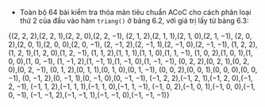 - Toàn bộ 64 bài kiểm tra thỏa mãn tiêu chuẩn ACoC cho cách phân loại thứ 2 của đầu vào hàm ```triang()``` ở bảng 6.2, với giá trị lấy từ bảng 6.3:

{(2, 2, 2),(2, 2, 1),(2, 2, 0),(2, 2, −1),
(2, 1, 2),(2, 1, 1),(2, 1, 0),(2, 1, −1),
(2, 0, 2),(2, 0, 1),(2, 0, 0),(2, 0, −1),
(2, −1, 2),(2, −1, 1),(2, −1, 0),(2, −1, −1),
(1, 2, 2),(1, 2, 1),(1, 2, 0),(1, 2, −1),
(1, 1, 2),(1, 1, 1),(1, 1, 0),(1, 1, −1),
(1, 0, 2),(1, 0, 1),(1, 0, 0),(1, 0, −1),
(1, −1, 2),(1, −1, 1),(1, −1, 0),(1, −1, −1),
(0, 2, 2),(0, 2, 1),(0, 2, 0),(0, 2, −1),
(0, 1, 2),(0, 1, 1),(0, 1, 0),(0, 1, −1),
(0, 0, 2),(0, 0, 1),(0, 0, 0),(0, 0, −1),
(0, −1, 2),(0, −1, 1),(0, −1, 0),(0, −1, −1),
(−1, 2, 2),(−1, 2, 1),(−1, 2, 0),(−1, 2, −1),
(−1, 1, 2),(−1, 1, 1),(−1, 1, 0),(−1, 1, −1),
(−1, 0, 2),(−1, 0, 1),(−1, 0, 0),(−1, 0, −1),
(−1, −1, 2),(−1, −1, 1),(−1, −1, 0),(−1, −1, −1)}
